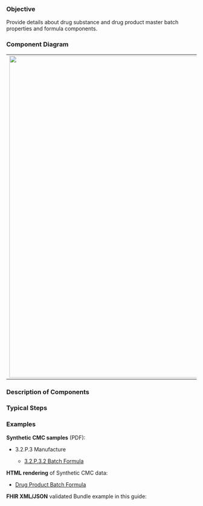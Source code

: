### Objective
Provide details about drug substance and drug product master batch properties and formula components.

### Component Diagram
<table>
<tr><td><img src="fhir-logo-www.png" width="850"/></td></tr>
</table>
 
### Description of Components

### Typical Steps

### Examples
<html>
<body>
<p><b>Synthetic CMC samples</b> (PDF):</p>
<ul>
<li>3.2.P.3 Manufacture</li>
<ul><li><a href="https://github.com/HL7/uv-dx-pq/raw/master/input/examples-pdf/3.2.S.7.3_Stability_Data.pdf ">3.2.P.3.2 Batch Formula</a></li></ul>
</ul>
<p><b>HTML rendering</b> of Synthetic CMC data:</p>
<ul><li><a href="batch_formula_rend_p.html">Drug Product Batch Formula</a> </li></ul>

<p><b>FHIR XML/JSON</b> validated Bundle example in this guide:</p>

</body>
</html>
